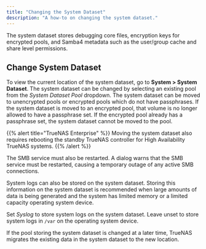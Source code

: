 ```yaml
---
title: "Changing the System Dataset"
description: "A how-to on changing the system dataset."
---
```


The system dataset stores debugging core files, encryption keys for encrypted
pools, and Samba4 metadata such as the user/group cache and share level
permissions.



## Change System Dataset

To view the current location of the system dataset, go to
**System > System Dataset**. The system dataset can be changed by selecting an
existing pool from the *System Dataset Pool* dropdown. The system dataset can
be moved to unencrypted pools or encrypted pools which do not have
passphrases. If the system dataset is moved to an encrypted pool, that
volume is no longer allowed to have a passphrase set. If the encrypted pool
already has a passphrase set, the system dataset cannot be moved to the pool.

{{% alert title="TrueNAS Enterprise" %}}
Moving the system dataset also requires rebooting the standby TrueNAS
controller for High Availability TrueNAS systems.
{{% /alert %}}

The SMB service must also be restarted. A dialog warns that the SMB service
must be restarted, causing a temporary outage of any active SMB connections.

System logs can also be stored on the system dataset. Storing this information
on the system dataset is recommended when large amounts of data is being
generated and the system has limited memory or a limited capacity operating
system device.

Set *Syslog* to store system logs on the system dataset. Leave unset to store
system logs in `/var` on the operating system device.

If the pool storing the system dataset is changed at a later time, TrueNAS
migrates the existing data in the system dataset to the new location.